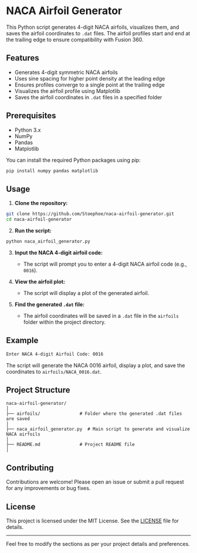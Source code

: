 # NACA Airfoil Generator

This Python script generates 4-digit NACA airfoils, visualizes them, and saves the airfoil coordinates to `.dat` files. The airfoil profiles start and end at the trailing edge to ensure compatibility with Fusion 360.

## Features

- Generates 4-digit symmetric NACA airfoils
- Uses sine spacing for higher point density at the leading edge
- Ensures profiles converge to a single point at the trailing edge
- Visualizes the airfoil profile using Matplotlib
- Saves the airfoil coordinates in `.dat` files in a specified folder

## Prerequisites

- Python 3.x
- NumPy
- Pandas
- Matplotlib

You can install the required Python packages using pip:

```sh
pip install numpy pandas matplotlib
```

## Usage

1. **Clone the repository:**

```sh
git clone https://github.com/Stoephoe/naca-airfoil-generator.git
cd naca-airfoil-generator
```

2. **Run the script:**

```sh
python naca_airfoil_generator.py
```

3. **Input the NACA 4-digit airfoil code:**

   - The script will prompt you to enter a 4-digit NACA airfoil code (e.g., `0016`).

4. **View the airfoil plot:**

   - The script will display a plot of the generated airfoil.

5. **Find the generated `.dat` file:**

   - The airfoil coordinates will be saved in a `.dat` file in the `airfoils` folder within the project directory.

## Example

```sh
Enter NACA 4-digit Airfoil Code: 0016
```

The script will generate the NACA 0016 airfoil, display a plot, and save the coordinates to `airfoils/NACA_0016.dat`.

## Project Structure

```
naca-airfoil-generator/
│
├── airfoils/               # Folder where the generated .dat files are saved
│
├── naca_airfoil_generator.py  # Main script to generate and visualize NACA airfoils
│
├── README.md               # Project README file
│
```

## Contributing

Contributions are welcome! Please open an issue or submit a pull request for any improvements or bug fixes.

## License

This project is licensed under the MIT License. See the [LICENSE](LICENSE) file for details.

---

Feel free to modify the sections as per your project details and preferences.
